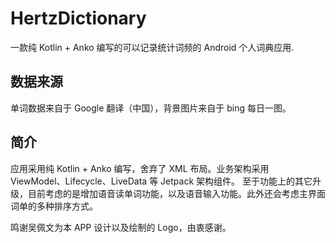# HertzDictionary
一款纯 Kotlin + Anko 编写的可以记录统计词频的 Android 个人词典应用.

## 数据来源
单词数据来自于 Google 翻译（中国），背景图片来自于 bing 每日一图。

## 简介
应用采用纯 Kotlin + Anko 编写，舍弃了 XML 布局。业务架构采用 ViewModel、Lifecycle、LiveData 等 Jetpack 架构组件。
至于功能上的其它升级，目前考虑的是增加语音读单词功能，以及语音输入功能。此外还会考虑主界面词单的多种排序方式。

鸣谢吴佩文为本 APP 设计以及绘制的 Logo，由衷感谢。
